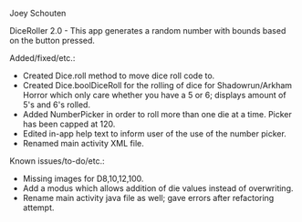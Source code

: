Joey Schouten <e-mail known>

DiceRoller 2.0 - This app generates a random number with bounds based on the button
pressed.

Added/fixed/etc.:<br>
- Created Dice.roll method to move dice roll code to.<br>
- Created Dice.boolDiceRoll for the rolling of dice for Shadowrun/Arkham Horror which only care whether you have a 5 or 6; displays amount of 5's and 6's rolled.<br>
- Added NumberPicker in order to roll more than one die at a time. Picker has been capped at 120.<br>
- Edited in-app help text to inform user of the use of the number picker.
- Renamed main activity XML file.

Known issues/to-do/etc.:<br>
- Missing images for D8,10,12,100.<br>
- Add a modus which allows addition of die values instead of overwriting.
- Rename main activity java file as well; gave errors after refactoring attempt.
